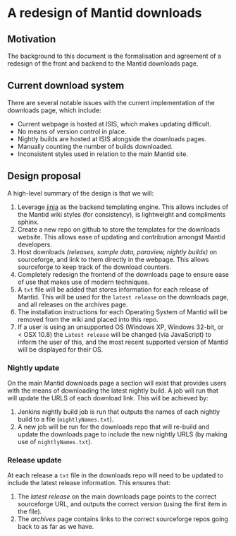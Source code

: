 A redesign of Mantid downloads
==================================

Motivation
----------

The background to this document is the formalisation and agreement of a redesign of the front and backend to the Mantid downloads page.

Current download system
------------------------------------

There are several notable issues with the current implementation of the downloads page, which include:

- Current webpage is hosted at ISIS, which makes updating difficult.
- No means of version control in place.
- Nightly builds are hosted at ISIS alongside the downloads pages.
- Manually counting the number of builds downloaded.
- Inconsistent styles used in relation to the main Mantid site.

Design proposal
------

A high-level summary of the design is that we will:

1. Leverage [jinja](http://jinja.pocoo.org/) as the backend templating engine. This allows includes of the Mantid wiki styles (for consistency), is lightweight and compliments sphinx.
2. Create a new repo on github to store the templates for the downloads website. This allows ease of updating and contribution amongst Mantid developers.
3. Host downloads _(releases, sample data, paraview, nightly builds)_ on sourceforge, and link to them directly in the webpage. This allows sourceforge to keep track of the download counters.
4. Completely redesign the frontend of the downloads page to ensure ease of use that makes use of modern techniques.
5. A `txt` file will be added that stores information for each release of Mantid. This will be used for the `latest release` on the downloads page, and all releases on the archives page.
6. The installation instructions for each Operating System of Mantid will be removed from the wiki and placed into this repo.
7. If a user is using an unsupported OS (Windows XP, Windows 32-bit, or < OSX 10.8) the `Latest release` will be changed (via JavaScript) to inform the user of this, and the most recent supported version of Mantid will be displayed for their OS.

### Nightly update

On the main Mantid downloads page a section will exist that provides users with the means of downloading the latest nightly build. A job will run that will update the URLS of each download link. This will be achieved by:

1. Jenkins nightly build job is run that outputs the names of each nightly build to a file (`nightlyNames.txt`).
2. A new job will be run for the downloads repo that will re-build and update the downloads page to include the new nightly URLS (by making use of `nightlyNames.txt`).

### Release update

At each release a `txt` file in the downloads repo will need to be updated to include the latest release information. This ensures that:

1. The _latest release_ on the main downloads page points to the correct sourceforge URL, and outputs the correct version (using the first item in the file).
2. The _archives_ page contains links to the correct sourceforge repos going back to as far as we have.

